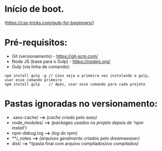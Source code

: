 # Início de boot. #
(https://css-tricks.com/gulp-for-beginners/)

# Pré-requisitos: #
* Git (versionamento) - https://git-scm.com/
* Node JS (base para o Gulp) - https://nodejs.org/
* Gulp (via linha de comando):
```
npm install gulp -g // Caso seja a primeira vez instalando o gulp, usar esse comando primeiro
npm install gulp    // Após, usar esse comando para cada projeto
```

# Pastas ignoradas no versionamento: #
* .sass-cache/ **-->** *(cache criado pelo sass)*
* node_modules/ **-->** *(packages usados no projeto depois de 'npm install')*
* npm-debug.log **-->** *(log do npm)*
* \*\*/_notes **-->** *(arquivos geralmente criados pelo dreamweaver)*
* dist/ **-->** *(pasta final com arquivo compilados)*ivo compilados)*